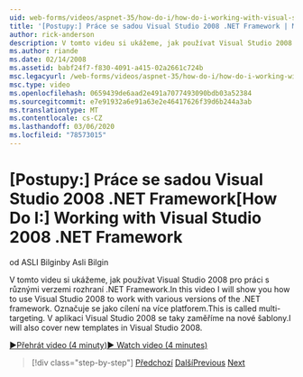 ```yaml
---
uid: web-forms/videos/aspnet-35/how-do-i/how-do-i-working-with-visual-studio-2008-net-framework
title: '[Postupy:] Práce se sadou Visual Studio 2008 .NET Framework | Microsoft Docs'
author: rick-anderson
description: V tomto videu si ukážeme, jak používat Visual Studio 2008 pro práci s různými verzemi rozhraní .NET Framework. Označuje se jako cílení na více platforem. Budu taky...
ms.author: riande
ms.date: 02/14/2008
ms.assetid: babf24f7-f830-4091-a415-02a2661c724b
msc.legacyurl: /web-forms/videos/aspnet-35/how-do-i/how-do-i-working-with-visual-studio-2008-net-framework
msc.type: video
ms.openlocfilehash: 0659439de6aad2e491a7077493090bdb03a52384
ms.sourcegitcommit: e7e91932a6e91a63e2e46417626f39d6b244a3ab
ms.translationtype: MT
ms.contentlocale: cs-CZ
ms.lasthandoff: 03/06/2020
ms.locfileid: "78573015"
---
```

# <a name="how-do-i-working-with-visual-studio-2008-net-framework"></a><span data-ttu-id="14ba1-105">[Postupy:] Práce se sadou Visual Studio 2008 .NET Framework</span><span class="sxs-lookup"><span data-stu-id="14ba1-105">[How Do I:] Working with Visual Studio 2008 .NET Framework</span></span>

<span data-ttu-id="14ba1-106">od ASLI Bilgin</span><span class="sxs-lookup"><span data-stu-id="14ba1-106">by Asli Bilgin</span></span>

<span data-ttu-id="14ba1-107">V tomto videu si ukážeme, jak používat Visual Studio 2008 pro práci s různými verzemi rozhraní .NET Framework.</span><span class="sxs-lookup"><span data-stu-id="14ba1-107">In this video I will show you how to use Visual Studio 2008 to work with various versions of the .NET framework.</span></span> <span data-ttu-id="14ba1-108">Označuje se jako cílení na více platforem.</span><span class="sxs-lookup"><span data-stu-id="14ba1-108">This is called multi-targeting.</span></span> <span data-ttu-id="14ba1-109">V aplikaci Visual Studio 2008 se taky zaměříme na nové šablony.</span><span class="sxs-lookup"><span data-stu-id="14ba1-109">I will also cover new templates in Visual Studio 2008.</span></span>

[<span data-ttu-id="14ba1-110">&#9654;Přehrát video (4 minuty)</span><span class="sxs-lookup"><span data-stu-id="14ba1-110">&#9654; Watch video (4 minutes)</span></span>](https://channel9.msdn.com/Blogs/ASP-NET-Site-Videos/how-do-i-working-with-visual-studio-2008-net-framework)

> [!div class="step-by-step"]
> <span data-ttu-id="14ba1-111">[Předchozí](how-do-i-cascading-style-sheets-in-visual-studio-2008.md)
> [Další](how-do-i-adding-elements-to-a-css-file-and-create-new-css-on-the-fly.md)</span><span class="sxs-lookup"><span data-stu-id="14ba1-111">[Previous](how-do-i-cascading-style-sheets-in-visual-studio-2008.md)
[Next](how-do-i-adding-elements-to-a-css-file-and-create-new-css-on-the-fly.md)</span></span>
